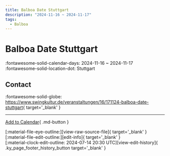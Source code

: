 ```yaml
---
title: Balboa Date Stuttgart
description: "2024-11-16 ~ 2024-11-17"
tags:
  - Balboa
---
```


# Balboa Date Stuttgart 

:fontawesome-solid-calendar-days: 2024-11-16 ~ 2024-11-17  
:fontawesome-solid-location-dot: Stuttgart  

## Contact

:fontawesome-solid-globe: <https://www.swingkultur.de/veranstaltungen/16/171124-balboa-date-stuttgart>{ target='_blank' }  

---

[Add to Calendar](https://swing.news/ics/en/2024/de_DE/balboa-date-stuttgart-2024.ics){ .md-button }

<div class="ky_page_footer" markdown>
<div class="ky_page_footer_trailing" markdown="span">
[:material-file-eye-outline:][view-raw-source-file]{ target='_blank' }
[:material-file-edit-outline:][edit-info]{ target='_blank' }
</div>
<div class="ky_page_footer_leading" markdown="span">
[:material-clock-edit-outline: 2024-07-14 20:30 UTC][view-edit-history]{ .ky_page_footer_history_button target='_blank' }
</div>
</div>

[view-raw-source-file]: https://github.com/swingdance/events/blob/main/2024/de_DE/balboa-date-stuttgart-2024.json "View Raw Source File"
[edit-info]: https://github.com/swingdance/events/issues/new?assignees=&labels=update+event&projects=&template=03-update_entity.yml&title=%5B2024%2Fde_DE%5D%20Balboa%20Date%20Stuttgart&region=de_DE&year=2024&id=balboa-date-stuttgart-2024&name=Balboa%20Date%20Stuttgart&org_id= "Edit Info"

[view-edit-history]: https://github.com/swingdance/events/commits/main/2024/de_DE/balboa-date-stuttgart-2024.json "View Edit History"
